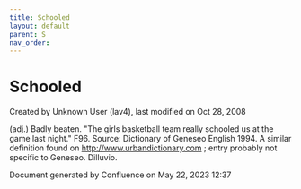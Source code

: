 ```yaml
---
title: Schooled
layout: default
parent: S
nav_order:
---
```


# Schooled

Created by  Unknown User (lav4), last modified on Oct 28, 2008

(adj.) Badly beaten. &quot;The girls basketball team really schooled us at the game last night.&quot; F96. Source: Dictionary of Geneseo English 1994. A similar definition found on http://www.urbandictionary.com ; entry probably not specific to Geneseo. Dilluvio.

Document generated by Confluence on May 22, 2023 12:37


